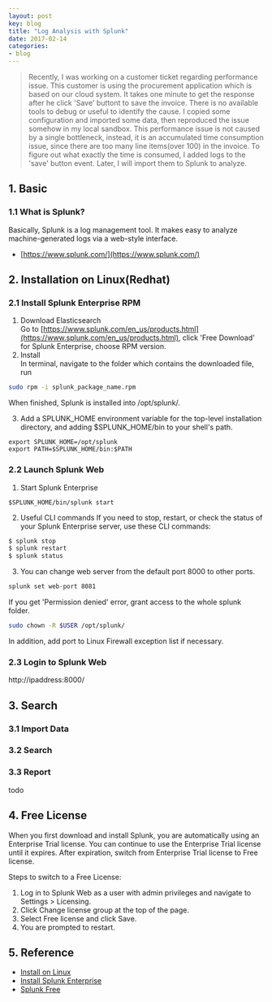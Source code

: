 ```yaml
---
layout: post
key: blog
title: "Log Analysis with Splunk"
date: 2017-02-14
categories:
- blog
---
```


> Recently, I was working on a customer ticket regarding performance issue. This customer is using the procurement application which is based on our cloud system. It takes one minute to get the response after he click 'Save' buttont to save the invoice. There is no available tools to debug or useful to identify the cause. I copied some configuration and imported some data, then reproduced the issue somehow in my local sandbox. This performance issue is not caused by a single bottleneck, instead, it is an accumulated time consumption issue, since there are too many line items(over 100) in the invoice. To figure out what exactly the time is consumed, I added logs to the 'save' button event. Later, I will import them to Splunk to analyze.

## 1. Basic
### 1.1 What is Splunk?  
Basically, Splunk is a log management tool. It makes easy to analyze machine-generated logs via a web-style interface.
  * [https://www.splunk.com/](https://www.splunk.com/)  

## 2. Installation on Linux(Redhat)
### 2.1 Install Splunk Enterprise RPM  
1) Download Elasticsearch  
Go to [https://www.splunk.com/en_us/products.html](https://www.splunk.com/en_us/products.html), click 'Free Download' for Splunk Enterprise, choose RPM version.  
2) Install  
In terminal, navigate to the folder which contains the downloaded file, run  

```sh
sudo rpm -i splunk_package_name.rpm
```

When finished, Splunk is installed into /opt/splunk/.

3) Add a SPLUNK_HOME environment variable for the top-level installation directory, and adding $SPLUNK_HOME/bin to your shell's path.

```shell
export SPLUNK_HOME=/opt/splunk
export PATH=$SPLUNK_HOME/bin:$PATH
```

### 2.2 Launch Splunk Web
1) Start Splunk Enterprise
```shell
$SPLUNK_HOME/bin/splunk start
```

2) Useful CLI commands
If you need to stop, restart, or check the status of your Splunk Enterprise server, use these CLI commands:
```sh
$ splunk stop
$ splunk restart
$ splunk status
```

3) You can change web server from the default port 8000 to other ports.
```sh
splunk set web-port 8081
```
If you get 'Permission denied' error, grant access to the whole splunk folder.
```sh
sudo chown -R $USER /opt/splunk/
```
In addition, add port to Linux Firewall exception list if necessary.

### 2.3 Login to Splunk Web
http://ipaddress:8000/

## 3. Search
### 3.1 Import Data
### 3.2 Search
### 3.3 Report
todo

## 4. Free License
When you first download and install Splunk, you are automatically using an Enterprise Trial license. You can continue to use the Enterprise Trial license until it expires. After expiration, switch from Enterprise Trial license to Free license.

Steps to switch to a Free License:
1) Log in to Splunk Web as a user with admin privileges and navigate to Settings > Licensing.  
2) Click Change license group at the top of the page.  
3) Select Free license and click Save.  
4) You are prompted to restart.  

## 5. Reference
* [Install on Linux](http://docs.splunk.com/Documentation/Splunk/6.6.2/Installation/InstallonLinux)  
* [Install Splunk Enterprise](http://docs.splunk.com/Documentation/Splunk/6.6.2/SearchTutorial/InstallSplunk)
* [Splunk Free](http://docs.splunk.com/Documentation/Splunk/6.6.2/Admin/MoreaboutSplunkFree)
